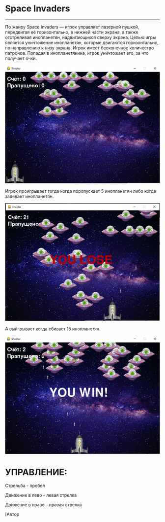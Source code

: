 # Space Invaders
------------------------
По жанру Space Invaders — игрок управляет лазерной пушкой, передвигая её горизонтально, в нижней части экрана, а также отстреливая инопланетян, надвигающихся сверху экрана. Целью игры является уничтожение инопланетян, которые двигаются горизонтально, по направлению к низу экрана. Игрок имеет бесконечное количество патронов. Попадая в инопланетянина, игрок уничтожает его, за что получает очки.

![q](геймплей.png)

Игрок проигрывает тогда когда поропускает 5 инопланетян либо когда задевает инопланетян.

![q](пораженте.png)

А выйгрывает когда сбивает 15 инопланетян.

![q](победа.png)

УПРАВЛЕНИЕ:
==========

Стрельба - пробел

Движение в лево - левая стрелка

Движение в право - правая стрелка

[Автор
